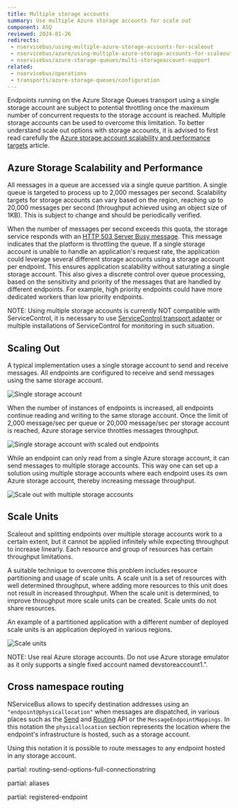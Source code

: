 ```yaml
---
title: Multiple storage accounts
summary: Use multiple Azure storage accounts for scale out
component: ASQ
reviewed: 2024-01-26
redirects:
 - nservicebus/using-multiple-azure-storage-accounts-for-scaleout
 - nservicebus/azure/using-multiple-azure-storage-accounts-for-scaleout
 - nservicebus/azure-storage-queues/multi-storageaccount-support
related:
 - nservicebus/operations
 - transports/azure-storage-queues/configuration
---
```


Endpoints running on the Azure Storage Queues transport using a single storage account are subject to potential throttling once the maximum number of concurrent requests to the storage account is reached. Multiple storage accounts can be used to overcome this limitation. To better understand scale out options with storage accounts, it is advised to first read carefully the [Azure storage account scalability and performance targets](https://docs.microsoft.com/en-us/azure/storage/common/storage-scalability-targets) article.


## Azure Storage Scalability and Performance

All messages in a queue are accessed via a single queue partition. A single queue is targeted to process up to 2,000 messages per second. Scalability targets for storage accounts can vary based on the region, reaching up to 20,000 messages per second (throughput achieved using an object size of 1KB). This is subject to change and should be periodically verified.

When the number of messages per second exceeds this quota, the storage service responds with an [HTTP 503 Server Busy message](https://docs.microsoft.com/en-us/azure/media-services/media-services-encoding-error-codes). This message indicates that the platform is throttling the queue. If a single storage account is unable to handle an application's request rate, the application could leverage several different storage accounts using a storage account per endpoint. This ensures application scalability without saturating a single storage account. This also gives a discrete control over queue processing, based on the sensitivity and priority of the messages that are handled by different endpoints. For example, high priority endpoints could have more dedicated workers than low priority endpoints.

NOTE: Using multiple storage accounts is currently NOT compatible with ServiceControl, it is necessary to use [ServiceControl transport adapter](/servicecontrol/transport-adapter/) or multiple installations of ServiceControl for monitoring in such situation.


## Scaling Out

A typical implementation uses a single storage account to send and receive messages. All endpoints are configured to receive and send messages using the same storage account.

![Single storage account](azure01.png "width=500")

When the number of instances of endpoints is increased, all endpoints continue reading and writing to the same storage account. Once the limit of 2,000 message/sec per queue or 20,000 message/sec per storage account is reached, Azure storage service throttles messages throughput.

![Single storage account with scaled out endpoints](azure02.png "width=500")

While an endpoint can only read from a single Azure storage account, it can send messages to multiple storage accounts. This way one can set up a solution using multiple storage accounts where each endpoint uses its own Azure storage account, thereby increasing message throughput.

![Scale out with multiple storage accounts](azure03.png "width=500")


## Scale Units

Scaleout and splitting endpoints over multiple storage accounts work to a certain extent, but it cannot be applied infinitely while expecting throughput to increase linearly. Each resource and group of resources has certain throughput limitations.

A suitable technique to overcome this problem includes resource partitioning and usage of scale units. A scale unit is a set of resources with well determined throughput, where adding more resources to this unit does not result in increased throughput. When the scale unit is determined, to improve throughput more scale units can be created. Scale units do not share resources.

An example of a partitioned application with a different number of deployed scale units is an application deployed in various regions.

![Scale units](azure04.png "width=500")

NOTE: Use real Azure storage accounts. Do not use Azure storage emulator as it only supports a single fixed account named devstoreaccount1.".


## Cross namespace routing

NServiceBus allows to specify destination addresses using an `"endpoint@physicallocation"` when messages are dispatched, in various places such as the [Send](/nservicebus/messaging/send-a-message.md) and [Routing](/nservicebus/messaging/routing.md) API or the `MessageEndpointMappings`. In this notation the `physicallocation` section represents the location where the endpoint's infrastructure is hosted, such as a storage account.

Using this notation it is possible to route messages to any endpoint hosted in any storage account.

partial: routing-send-options-full-connectionstring

partial: aliases

partial: registered-endpoint
